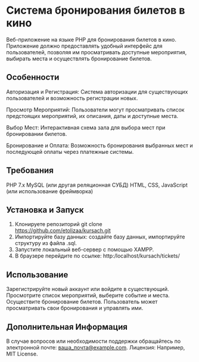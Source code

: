 # Система бронирования билетов в кино

Веб-приложение на языке PHP для бронирования билетов в кино. Приложение должно предоставлять удобный интерфейс для пользователей, позволяя им просматривать доступные мероприятия, выбирать места и осуществлять бронирование билетов.
## Особенности
Авторизация и Регистрация: Система авторизации для существующих пользователей и возможность регистрации новых.

Просмотр Мероприятий: Пользователи могут просматривать список предстоящих мероприятий, их описания, даты и доступные места.

Выбор Мест: Интерактивная схема зала для выбора мест при бронировании билетов.

Бронирование и Оплата: Возможность бронирования выбранных мест и последующей оплаты через платежные системы.
## Требования
PHP 7.x
MySQL (или другая реляционная СУБД)
HTML, CSS, JavaScript (или использование фреймворка)
## Установка и Запуск
1. Клонируете репозиторий 
git clone https://github.com/etolizaa/kursach.git
2. Импортируйте базу данных: создайте базу данных, импортируйте структуру из файла .sql.
3. Запустите локальный веб-сервер с помощью XAMPP.
4. В браузере перейдите по ссылке:
   http:/localhost/kursach/tickets/
## Использование
Зарегистрируйте новый аккаунт или войдите в существующий.
Просмотрите список мероприятий, выберите событие и места.
Осуществите бронирование билетов.
Пользователь может просматривать свои бронирования и управлять ими.
## Дополнительная Информация
В случае вопросов или необходимости поддержки обращайтесь по электронной почте: ваша_почта@example.com.
Лицензия: Например, MIT License.
